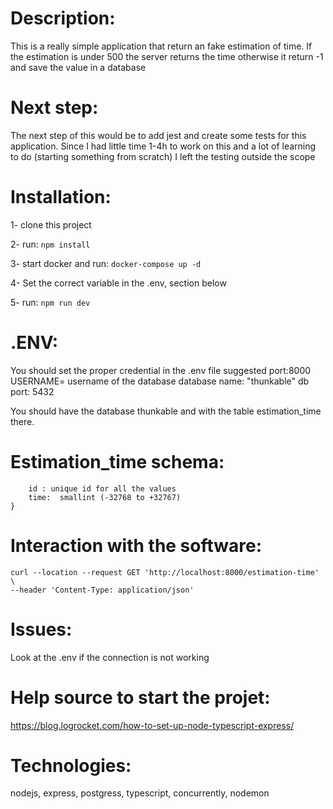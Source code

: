 # Description:

This is a really simple application that return an fake estimation of time.
If the estimation is under 500 the server returns the time otherwise it return -1 and save the value in a database


# Next step:

The next step of this would be to add jest and create some tests for this application. Since I had little time 1-4h to work on this and a lot of learning to do (starting something from scratch) I left the testing outside the scope


# Installation:

1- clone this project

2- run: `npm install`

3- start docker and run: `docker-compose up -d`

4- Set the correct variable in the .env, section below

5- run: `npm run dev`

# .ENV:

You should set the proper credential in the .env file
suggested port:8000
USERNAME= username of the database
database name: "thunkable"
db port: 5432

You should have the database thunkable and with the table estimation_time there.

# Estimation_time schema:

```{
    id : unique id for all the values
    time:  smallint (-32768 to +32767)
}
```

# Interaction with the software:

```
curl --location --request GET 'http://localhost:8000/estimation-time' \
--header 'Content-Type: application/json'
```

# Issues:

Look at the .env if the connection is not working

# Help source to start the projet:

https://blog.logrocket.com/how-to-set-up-node-typescript-express/

# Technologies:
nodejs, express, postgress, typescript, concurrently, nodemon
